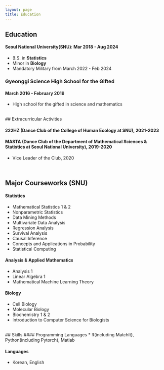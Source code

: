 ```yaml
---
layout: page
title: Education
---
```


## Education
#### Seoul National University(SNU): Mar 2018 - Aug 2024
* B.S. in **Statistics**
* Minor in **Biology**
* Mandatory Military from March 2022 - Feb 2024

### Gyeonggi Science High School for the Gifted
#### March 2016 - February 2019
* High school for the gifted in science and mathematics

<br/>
## Extracurricular Activities

#### 222HZ (Dance Club of the College of Human Ecology at SNU), 2021-2023

#### MASTA (Dance Club of the Department of Mathematical Sciences & Statistics at Seoul National University), 2019-2020
* Vice Leader of the Club, 2020

<br/>

## Major Courseworks (SNU)

#### Statistics
* Mathematical Statistics 1 & 2
* Nonparametric Statistics
* Data Mining Methods
* Multivariate Data Analysis
* Regression Analysis
* Survival Analysis
* Causal Inference
* Concepts and Applications in Probability
* Statistical Computing
  
#### Analysis & Applied Mathematics
* Analysis 1
* Linear Algebra 1
* Mathematical Machine Learning Theory

#### Biology
* Cell Biology
* Molecular Biology
* Biochemistry 1 & 2
* Introduction to Computer Science for Biologists

<br/>
## Skills
#### Programming Languages 
* R(including MatchIt), Python(including Pytorch), Matlab

#### Languages
* Korean, English
